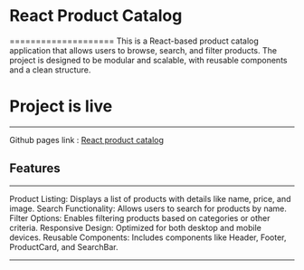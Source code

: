 
# React Product Catalog
====================
This is a React-based product catalog application that allows users to browse, search, and filter products. The project is designed to be modular and scalable, with reusable components and a clean structure.

# Project is live 
-----------------
Github pages link : [React product catalog](https://gudurujeevankumar.github.io/React_Product_Catalog/)
## Features
--------
Product Listing: Displays a list of products with details like name, price, and image.
Search Functionality: Allows users to search for products by name.
Filter Options: Enables filtering products based on categories or other criteria.
Responsive Design: Optimized for both desktop and mobile devices.
Reusable Components: Includes components like Header, Footer, ProductCard, and SearchBar.

------------
